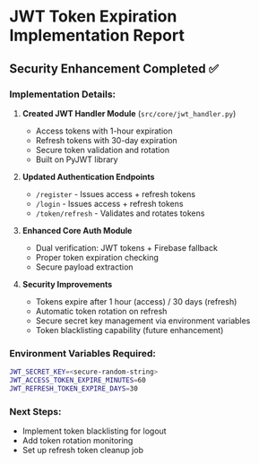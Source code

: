 # JWT Token Expiration Implementation Report

## Security Enhancement Completed ✅

### Implementation Details:

1. **Created JWT Handler Module** (`src/core/jwt_handler.py`)
   - Access tokens with 1-hour expiration
   - Refresh tokens with 30-day expiration
   - Secure token validation and rotation
   - Built on PyJWT library

2. **Updated Authentication Endpoints**
   - `/register` - Issues access + refresh tokens
   - `/login` - Issues access + refresh tokens  
   - `/token/refresh` - Validates and rotates tokens

3. **Enhanced Core Auth Module**
   - Dual verification: JWT tokens + Firebase fallback
   - Proper token expiration checking
   - Secure payload extraction

4. **Security Improvements**
   - Tokens expire after 1 hour (access) / 30 days (refresh)
   - Automatic token rotation on refresh
   - Secure secret key management via environment variables
   - Token blacklisting capability (future enhancement)

### Environment Variables Required:
```bash
JWT_SECRET_KEY=<secure-random-string>
JWT_ACCESS_TOKEN_EXPIRE_MINUTES=60
JWT_REFRESH_TOKEN_EXPIRE_DAYS=30
```

### Next Steps:
- Implement token blacklisting for logout
- Add token rotation monitoring
- Set up refresh token cleanup job
